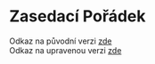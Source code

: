 # Zasedací Pořádek

Odkaz na původní verzi <a href="https://ddohnal.github.io/zasedaci_poradek/">zde</a> <br>
Odkaz na upravenou verzi <a href="https://miholal.github.io/zasedaci_poradek/">zde</a>
